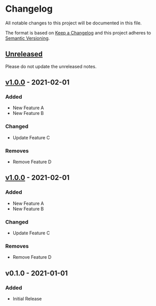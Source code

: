 # Changelog

All notable changes to this project will be documented in this file.

The format is based on [Keep a Changelog](http://keepachangelog.com/en/1.0.0/)
and this project adheres to [Semantic Versioning](http://semver.org/spec/v2.0.0.html).

## [Unreleased](https://github.com/org/repo/compare/v1.0.0...HEAD)

Please do not update the unreleased notes.

<!-- Content should be placed here -->
## [v1.0.0](https://github.com/org/repo/compare/v1.0.0...v1.0.0) - 2021-02-01

### Added

- New Feature A
- New Feature B

### Changed

- Update Feature C

### Removes

- Remove Feature D

## [v1.0.0](https://github.com/org/repo/compare/v0.1.0...v1.0.0) - 2021-02-01

### Added

- New Feature A
- New Feature B

### Changed

- Update Feature C

### Removes

- Remove Feature D

## v0.1.0 - 2021-01-01

### Added

- Initial Release
